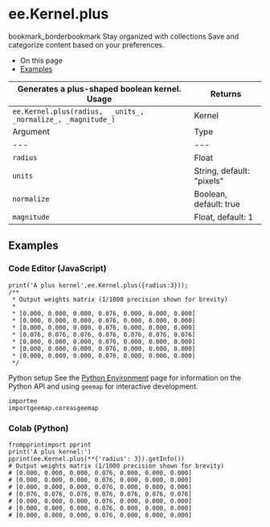  
#  ee.Kernel.plus 
bookmark_borderbookmark Stay organized with collections  Save and categorize content based on your preferences. 
  * On this page
  * [Examples](https://developers.google.com/earth-engine/apidocs/ee-kernel-plus#examples)


Generates a plus-shaped boolean kernel. Usage| Returns  
---|---  
`ee.Kernel.plus(radius,  _units_, _normalize_, _magnitude_)`| Kernel  
Argument| Type| Details  
---|---|---  
`radius`| Float| The radius of the kernel to generate.  
`units`| String, default: "pixels"| The system of measurement for the kernel ('pixels' or 'meters'). If the kernel is specified in meters, it will resize when the zoom-level is changed.  
`normalize`| Boolean, default: true| Normalize the kernel values to sum to 1.  
`magnitude`| Float, default: 1| Scale each value by this amount.  
## Examples
### Code Editor (JavaScript)
```
print('A plus kernel',ee.Kernel.plus({radius:3}));
/**
 * Output weights matrix (1/1000 precision shown for brevity)
 *
 * [0.000, 0.000, 0.000, 0.076, 0.000, 0.000, 0.000]
 * [0.000, 0.000, 0.000, 0.076, 0.000, 0.000, 0.000]
 * [0.000, 0.000, 0.000, 0.076, 0.000, 0.000, 0.000]
 * [0.076, 0.076, 0.076, 0.076, 0.076, 0.076, 0.076]
 * [0.000, 0.000, 0.000, 0.076, 0.000, 0.000, 0.000]
 * [0.000, 0.000, 0.000, 0.076, 0.000, 0.000, 0.000]
 * [0.000, 0.000, 0.000, 0.076, 0.000, 0.000, 0.000]
 */
```

Python setup
See the [ Python Environment](https://developers.google.com/earth-engine/guides/python_install) page for information on the Python API and using `geemap` for interactive development.
```
importee
importgeemap.coreasgeemap
```

### Colab (Python)
```
frompprintimport pprint
print('A plus kernel:')
pprint(ee.Kernel.plus(**{'radius': 3}).getInfo())
# Output weights matrix (1/1000 precision shown for brevity)
# [0.000, 0.000, 0.000, 0.076, 0.000, 0.000, 0.000]
# [0.000, 0.000, 0.000, 0.076, 0.000, 0.000, 0.000]
# [0.000, 0.000, 0.000, 0.076, 0.000, 0.000, 0.000]
# [0.076, 0.076, 0.076, 0.076, 0.076, 0.076, 0.076]
# [0.000, 0.000, 0.000, 0.076, 0.000, 0.000, 0.000]
# [0.000, 0.000, 0.000, 0.076, 0.000, 0.000, 0.000]
# [0.000, 0.000, 0.000, 0.076, 0.000, 0.000, 0.000]
```

